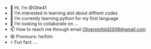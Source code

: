 - 👋 Hi, I’m @Ollie41
- 👀 I’m interested in learning alot about diffrent codes 
- 🌱 I’m currently learning python for my first language 
- 💞️ I’m looking to collaborate on ...
- 📫 How to reach me through email Oliverpinfold2008@gmail.com
- 😄 Pronouns: he/him
- ⚡ Fun fact: ...

<!---
Ollie41/Ollie41 is a ✨ special ✨ repository because its `README.md` (this file) appears on your GitHub profile.
You can click the Preview link to take a look at your changes.
--->
